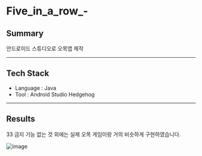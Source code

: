 # Five_in_a_row_-
## Summary
안드로이드 스튜디오로 오목앱 제작
___
## Tech Stack
* Language : Java
* Tool : Android Studio Hedgehog
___
## Results
33 금지 기능 없는 것 외에는 실제 오목 게임이랑 거의 비슷하게 구현하였습니다.

![image](https://github.com/user-attachments/assets/9c8dd680-be38-4009-b2eb-fcf5e8255f33)
